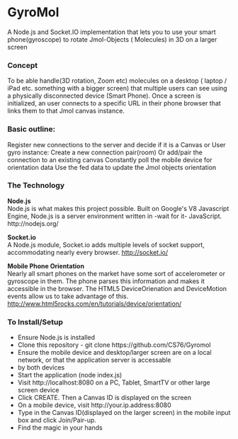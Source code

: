 GyroMol
=======

A Node.js and Socket.IO implementation that lets you to use your smart phone(gyroscope) to rotate Jmol-Objects ( Molecules) in 3D on a larger screen

<h3>Concept</h3>
To be able handle(3D rotation, Zoom etc) molecules on a desktop ( laptop / iPad etc. something with a bigger screen) that multiple users can see using  a physically disconnected device (Smart Phone). Once a screen is initialized, an user connects to a specific URL in their phone browser that links them to that Jmol canvas instance. 

<h3>Basic outline:</h3> 
    Register new connections to the server and decide if it is a Canvas or User gyro instance:
    Create a new connection pair(room)
    Or add/pair the connection to an existing canvas
    Constantly poll the mobile device for orientation data
    Use the fed data to update the Jmol objects orientation

<h3>The Technology</h3>
<b>Node.js</b><br />
Node.js is what makes this project possible. Built on Google's V8 Javascript Engine, Node.js is a server environment written in -wait for it- JavaScript.
http://nodejs.org/

<b>Socket.io</b><br />
A Node.js module, Socket.io adds multiple levels of socket support, accommodating nearly every browser.
http://socket.io/

<b>Mobile Phone Orientation</b><br />
Nearly all smart phones on the market have some sort of accelerometer or gyroscope in them. The phone parses this information and makes it accessible in the browser. The HTML5 DeviceOrienation and DeviceMotion events allow us to take advantage of this.
http://www.html5rocks.com/en/tutorials/device/orientation/

<h3>To Install/Setup</h3>
<ul>
<li>Ensure Node.js is installed</li>
<li>Clone this repository - git clone https://github.com/CS76/Gyromol</li>
<li>Ensure the mobile device and desktop/larger screen are on a local network, or that the application server is accessable <li>by both devices</li>
<li>Start the application (node index.js)</li>
<li>Visit http://localhost:8080 on a PC, Tablet, SmartTV or other large screen device</li>
<li>Click CREATE. Then a Canvas ID is displayed on the screen</li>
<li>On a mobile device, visit http://your.ip.address:8080</li>
<li>Type in the Canvas ID(displayed on the larger screen) in the mobile input box and click Join/Pair-up.</li>
<li>Find the magic in your hands</li>
</ul>
